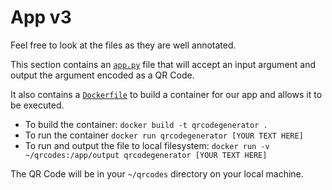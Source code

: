 # App v3

Feel free to look at the files as they are well annotated.

This section contains an [`app.py`](src/app.py) file that will accept an input argument and output the argument encoded as a QR Code.

It also contains a [`Dockerfile`](Dockerfile) to build a container for our app and allows it to be executed.

* To build the container: `docker build -t qrcodegenerator .`
* To run the container `docker run qrcodegenerator [YOUR TEXT HERE]`
* To run and output the file to local filesystem: `docker run -v ~/qrcodes:/app/output qrcodegenerator [YOUR TEXT HERE]`

The QR Code will be in your `~/qrcodes` directory on your local machine.